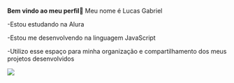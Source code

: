 **Bem vindo ao meu perfil**🥇
Meu nome é Lucas Gabriel

-Estou estudando na Alura

-Estou me desenvolvendo na linguagem JavaScript

-Utilizo esse espaço para minha organização e compartilhamento dos meus projetos desenvolvidos


![](https://media1.tenor.com/m/n8GgPklh4o0AAAAC/neymar.gif)





